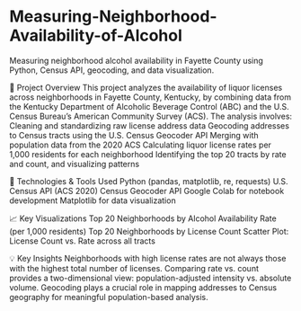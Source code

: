 # Measuring-Neighborhood-Availability-of-Alcohol
Measuring neighborhood alcohol availability in Fayette County using Python, Census API, geocoding, and data visualization.

📝 Project Overview
This project analyzes the availability of liquor licenses across neighborhoods in Fayette County, Kentucky, by combining data from the Kentucky Department of Alcoholic Beverage Control (ABC) and the U.S. Census Bureau’s American Community Survey (ACS).
The analysis involves:
Cleaning and standardizing raw license address data
Geocoding addresses to Census tracts using the U.S. Census Geocoder API
Merging with population data from the 2020 ACS
Calculating liquor license rates per 1,000 residents for each neighborhood
Identifying the top 20 tracts by rate and count, and visualizing patterns

🧰 Technologies & Tools Used
Python (pandas, matplotlib, re, requests)
U.S. Census API (ACS 2020)
Census Geocoder API
Google Colab for notebook development
Matplotlib for data visualization

📈 Key Visualizations
Top 20 Neighborhoods by Alcohol Availability Rate (per 1,000 residents)
Top 20 Neighborhoods by License Count
Scatter Plot: License Count vs. Rate across all tracts

💡 Key Insights
Neighborhoods with high license rates are not always those with the highest total number of licenses.
Comparing rate vs. count provides a two-dimensional view: population-adjusted intensity vs. absolute volume.
Geocoding plays a crucial role in mapping addresses to Census geography for meaningful population-based analysis.

